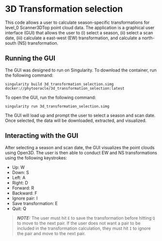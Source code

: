 # 3D Transformation selection
This code allows a user to calculate season-specific transformations for level_0 Scanner3DTop point cloud data. The application is a graphical user interface (GUI) that allows the user to (i) select a season, (ii) select a scan date, (iii) calculate a east-west (EW) transformation, and calculate a north-south (NS) transformation. 

## Running the GUI
The GUI was designed to run on Singularity. To download the container, run the following command:

```
singularity build 3d_transformation_selection.simg docker://phytooracle/3d_transformation_selection:latest
```

To open the GUI, run the following command:

```
singularity run 3d_transformation_selection.simg
```

The GUI will load up and prompt the user to select a season and scan date. Once selected, the data will be downloaded, extracted, and visualized.

## Interacting with the GUI
After selecting a season and scan date, the GUI visualizes the point clouds using Open3D. The user is then able to conduct EW and NS transformations using the following keystrokes:

- Up: W
- Down: S
- Left: A
- Right: D
- Forward: R
- Backward: F
- Ignore pair: I
- Save transformation: E
- Quit: Q

> **_NOTE:_** The user must hit `E` to save the transformation before hitting `Q` to move to the next pair. If the user does not want a pair to be included in the transformation calculation, they must hit `I` to ignore the pair and move to the next pair.
